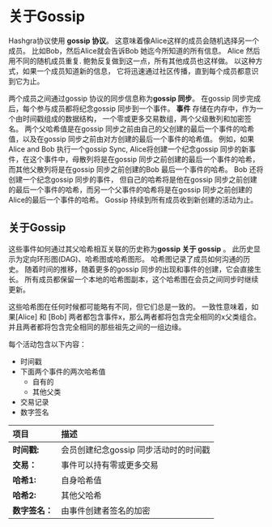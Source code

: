 # 关于Gossip

Hashgra协议使用 **gossip 协议**。 这意味着像Alice这样的成员会随机选择另一个成员。 比如Bob，然后Alice就会告诉Bob 她迄今所知道的所有信息。 Alice 然后用不同的随机成员重复. 鲍勃反复做到这一点，所有其他成员也这样做。 以这种方式，如果一个成员知道新的信息， 它将迅速通过社区传播，直到每个成员都意识到它为止。

两个成员之间通过gossip 协议的同步信息称为**gossip 同步**。 在gossip 同步完成后，每个参与成员都将纪念gossip 同步到一个事件。 **事件** 存储在内存中，作为一个由时间戳组成的数据结构， 一个零或更多交易数组，两个父级散列和加密签名。 两个父哈希值是在gossip 同步之前由自己的父创建的最后一个事件的哈希值，以及在gossip 同步之前由对方创建的最后一个事件的哈希值。 例如，如果Alice and Bob 执行一个gossip Sync, Alice将创建一个纪念gossip 同步的新事件，在这个事件中，母散列将是在gossip 同步之前创建的最后一个事件的哈希，而其他父散列将是在gossip 同步之前创建的Bob 最后一个事件的哈希。 Bob 还将创建一个纪念gossip 同步的事件， 但自己的哈希将是他在gossip 同步之前创建的最后一个事件的哈希，而另一个父事件的哈希将是在gossip 同步之前创建的Alice的最后一个事件的哈希。 Gossip 持续到所有成员收到新创建的活动为止。

## 关于Gossip

这些事件如何通过其父哈希相互关联的历史称为**gossip 关于 gossip** 。 此历史显示为定向环形图\(DAG\)、哈希图或哈希图形。 哈希图记录了成员如何沟通的历史。 随着时间的推移，随着更多的gossip 同步的出现和事件的创建，它会直接生长。 所有成员都保留一个本地的哈希图副本，这个哈希图在会员之间同步时继续更新。

这些哈希图在任何时候都可能略有不同，但它们总是一致的。 一致性意味着，如果\[Alice\] 和 \[Bob\] 两者都包含事件x，那么两者都将包含完全相同的x父类组合。 并且两者都将包含完全相同的那些祖先之间的一组边缘。

每个活动包含以下内容：

- 时间戳
- 下面两个事件的两次哈希值
  - 自有的
  - 其他父类
- 交易记录
- 数字签名

| 项目                       | 描述                     |
| :----------------------- | :--------------------- |
| **时间戳:** | 会员创建纪念gossip 同步活动时的时间戳 |
| **交易：**                  | 事件可以持有零或更多交易           |
| **哈希1:** | 自身哈希值                  |
| **哈希2:** | 其他父哈希                  |
| **数字签名：**                | 由事件创建者签名的加密            |
